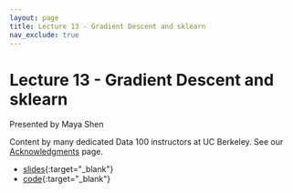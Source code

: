 ```yaml
---
layout: page
title: Lecture 13 - Gradient Descent and sklearn
nav_exclude: true
---
```


# Lecture 13 - Gradient Descent and sklearn

Presented by Maya Shen

Content by many dedicated Data 100 instructors at UC Berkeley. See our [Acknowledgments](../../acks) page.

- [slides](https://docs.google.com/presentation/d/1mLViG3tZah77VeqcURicFMVHBwFqnp1THATpgg6xFsw/edit?usp=sharing){:target="_blank"}
- [code](https://data100.datahub.berkeley.edu/hub/user-redirect/git-pull?repo=https%3A%2F%2Fgithub.com%2FDS-100%2Fsu24-materials&urlpath=lab%2Ftree%2Fsu24-materials%2Flecture%2Flec12%2Flec12.ipynb&branch=main){:target="_blank"}

